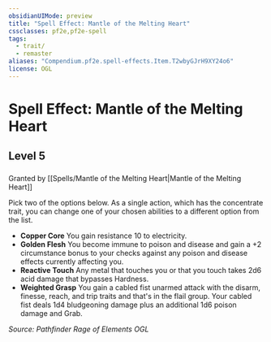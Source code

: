 ```yaml
---
obsidianUIMode: preview
title: "Spell Effect: Mantle of the Melting Heart"
cssclasses: pf2e,pf2e-spell
tags:
  - trait/
  - remaster
aliases: "Compendium.pf2e.spell-effects.Item.T2wbyGJrH9XY24o6"
license: OGL
---
```

# Spell Effect: Mantle of the Melting Heart
## Level 5
### 






Granted by [[Spells/Mantle of the Melting Heart|Mantle of the Melting Heart]]

Pick two of the options below. As a single action, which has the concentrate trait, you can change one of your chosen abilities to a different option from the list.

*   **Copper Core** You gain resistance 10 to electricity.
*   **Golden Flesh** You become immune to poison and disease and gain a +2 circumstance bonus to your checks against any poison and disease effects currently affecting you.
*   **Reactive Touch** Any metal that touches you or that you touch takes 2d6 acid damage that bypasses Hardness.
*   **Weighted Grasp** You gain a cabled fist unarmed attack with the disarm, finesse, reach, and trip traits and that's in the flail group. Your cabled fist deals 1d4 bludgeoning damage plus an additional 1d6 poison damage and Grab.

*Source: Pathfinder Rage of Elements*
*OGL*